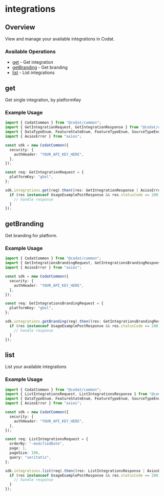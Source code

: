 # integrations

## Overview

View and manage your available integrations in Codat.

### Available Operations

* [get](#get) - Get integration
* [getBranding](#getbranding) - Get branding
* [list](#list) - List integrations

## get

Get single integration, by platformKey

### Example Usage

```typescript
import { CodatCommon } from "@codat/common";
import { GetIntegrationRequest, GetIntegrationResponse } from "@codat/common/dist/sdk/models/operations";
import { DataTypeEnum, FeatureStateEnum, FeatureTypeEnum, SourceTypeEnum } from "@codat/common/dist/sdk/models/shared";
import { AxiosError } from "axios";

const sdk = new CodatCommon({
  security: {
    authHeader: "YOUR_API_KEY_HERE",
  },
});

const req: GetIntegrationRequest = {
  platformKey: "gbol",
};

sdk.integrations.get(req).then((res: GetIntegrationResponse | AxiosError) => {
  if (res instanceof UsageExamplePostResponse && res.statusCode == 200) {
    // handle response
  }
});
```

## getBranding

Get branding for platform.

### Example Usage

```typescript
import { CodatCommon } from "@codat/common";
import { GetIntegrationsBrandingRequest, GetIntegrationsBrandingResponse } from "@codat/common/dist/sdk/models/operations";
import { AxiosError } from "axios";

const sdk = new CodatCommon({
  security: {
    authHeader: "YOUR_API_KEY_HERE",
  },
});

const req: GetIntegrationsBrandingRequest = {
  platformKey: "gbol",
};

sdk.integrations.getBranding(req).then((res: GetIntegrationsBrandingResponse | AxiosError) => {
  if (res instanceof UsageExamplePostResponse && res.statusCode == 200) {
    // handle response
  }
});
```

## list

List your available integrations

### Example Usage

```typescript
import { CodatCommon } from "@codat/common";
import { ListIntegrationsRequest, ListIntegrationsResponse } from "@codat/common/dist/sdk/models/operations";
import { DataTypeEnum, FeatureStateEnum, FeatureTypeEnum, SourceTypeEnum } from "@codat/common/dist/sdk/models/shared";
import { AxiosError } from "axios";

const sdk = new CodatCommon({
  security: {
    authHeader: "YOUR_API_KEY_HERE",
  },
});

const req: ListIntegrationsRequest = {
  orderBy: "-modifiedDate",
  page: 1,
  pageSize: 100,
  query: "veritatis",
};

sdk.integrations.list(req).then((res: ListIntegrationsResponse | AxiosError) => {
  if (res instanceof UsageExamplePostResponse && res.statusCode == 200) {
    // handle response
  }
});
```

